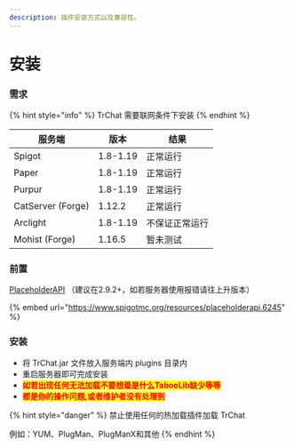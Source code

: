 ```yaml
---
description: 插件安装方式以及兼容性。
---
```


# 安装

### 需求

{% hint style="info" %}
TrChat 需要联网条件下安装
{% endhint %}

| 服务端               | 版本       | 结果      |
|-------------------|----------|---------|
| Spigot            | 1.8-1.19 | 正常运行    |
| Paper             | 1.8-1.19 | 正常运行    |
| Purpur            | 1.8-1.19 | 正常运行    |
| CatServer (Forge) | 1.12.2   | 正常运行    |
| Arclight          | 1.8-1.19 | 不保证正常运行 |
| Mohist (Forge)    | 1.16.5   | 暂未测试    |

### 前置

[PlaceholderAPI](https://www.spigotmc.org/resources/placeholderapi.6245/) （建议在2.9.2+，如若服务器使用报错请往上升版本）

{% embed url="https://www.spigotmc.org/resources/placeholderapi.6245" %}

### 安装

* 将 TrChat.jar 文件放入服务端内 plugins 目录内
* 重启服务器即可完成安装
* <mark style="color:red;">**如若出现任何无法加载不要想着是什么TabooLib缺少等等**</mark>
* <mark style="color:red;">**都是你的操作问题,或者维护者没有处理到**</mark>

{% hint style="danger" %}
禁止使用任何的热加载插件加载 TrChat

例如：YUM、PlugMan、PlugManX和其他
{% endhint %}
